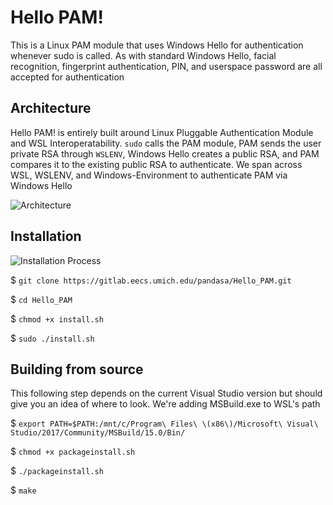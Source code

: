 # Hello PAM!

This is a Linux PAM module that uses Windows Hello for authentication whenever sudo is called. As with standard Windows Hello,
facial recognition, fingerprint authentication, PIN, and userspace password are all accepted for authentication

## Architecture

Hello PAM! is entirely built around Linux Pluggable Authentication Module and WSL Interoperatability. `sudo` calls the PAM module, PAM sends the user private RSA through `WSLENV`, Windows Hello creates a public RSA, and PAM compares it to the existing public RSA to authenticate. We span across WSL, WSLENV, and Windows-Environment to authenticate PAM via Windows Hello

![Architecture](https://gitlab.eecs.umich.edu/pandasa/Hello_PAM/raw/master/Images/Architecture.png)

## Installation

![Installation Process](https://gitlab.eecs.umich.edu/pandasa/Hello_PAM/raw/master/Images/Installation.png)

$ `git clone https://gitlab.eecs.umich.edu/pandasa/Hello_PAM.git`

$ `cd Hello_PAM`

$ `chmod +x install.sh`

$ `sudo ./install.sh`

## Building from source

This following step depends on the current Visual Studio version but should give you an idea of where to look.
We're adding MSBuild.exe to WSL's path

$ `export PATH=$PATH:/mnt/c/Program\ Files\ \(x86\)/Microsoft\ Visual\ Studio/2017/Community/MSBuild/15.0/Bin/` 

$ `chmod +x packageinstall.sh`

$ `./packageinstall.sh`

$ `make`
